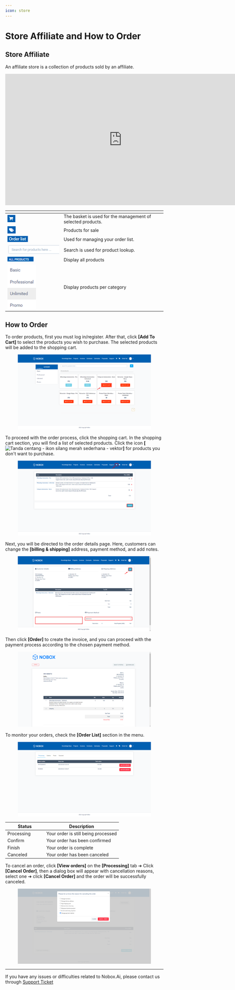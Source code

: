 ```yaml
---
icon: store
---
```


# Store Affiliate and How to Order

## **Store Affiliate**

An affiliate store is a collection of products sold by an affiliate.

<iframe width="742" height="418" src="https://www.youtube.com/embed/WhdytJs5Vyc/" title="01. Instalasi NoBox Desktop" frameborder="0" allow="accelerometer; autoplay; clipboard-write; encrypted-media; gyroscope; picture-in-picture; web-share" referrerpolicy="strict-origin-when-cross-origin" allowfullscreen></iframe>

<table data-header-hidden><thead><tr><th width="165.20001220703125"></th><th></th></tr></thead><tbody><tr><td><img src="../.gitbook/assets/affiliate cart.png" alt=""></td><td>The basket is used for the management of selected products.</td></tr><tr><td><img src="../.gitbook/assets/affiliate tag.png" alt=""></td><td>Products for sale</td></tr><tr><td><img src="../.gitbook/assets/affiliate order list.png" alt=""></td><td>Used for managing your order list.</td></tr><tr><td><img src="../.gitbook/assets/affiliate search.png" alt=""></td><td>Search is used for product lookup.</td></tr><tr><td><img src="../.gitbook/assets/affiliate all products (1).png" alt=""></td><td>Display all products</td></tr><tr><td><img src="../.gitbook/assets/affiliate category.png" alt=""></td><td>Display products per category</td></tr></tbody></table>

## How to Order

To order products, first you must log in/register. After that, click **\[Add To Cart]** to select the products you wish to purchase. The selected products will be added to the shopping cart.

<figure><img src="../.gitbook/assets/affiliate store add to cart.png" alt=""><figcaption></figcaption></figure>

To proceed with the order process, click the shopping cart. In the shopping cart section, you will find a list of selected products. Click the icon **\[**<img src="https://media.istockphoto.com/vectors/check-marks-red-cross-icon-simple-vector-vector-id1131230925?b=1&#x26;k=20&#x26;m=1131230925&#x26;s=170x170&#x26;h=lkF3dCJpR8s-X0VJU1OvaM7H3kYxjMJQL7dMmzMHd1M=" alt="Tanda centang - ikon silang merah sederhana - vektor" data-size="line">**]** for products you don't want to purchase.

<figure><img src="../.gitbook/assets/affiliate store cart.png" alt=""><figcaption></figcaption></figure>

Next, you will be directed to the order details page. Here, customers can change the **\[billing & shipping]** address, payment method, and add notes.

<figure><img src="../.gitbook/assets/affiliate detail order.png" alt=""><figcaption></figcaption></figure>

Then click **\[Order]** to create the invoice, and you can proceed with the payment process according to the chosen payment method.

<figure><img src="../.gitbook/assets/affiliate invoice.png" alt=""><figcaption></figcaption></figure>

To monitor your orders, check the **\[Order List]** section in the menu.

<figure><img src="../.gitbook/assets/affiliate store order list.png" alt=""><figcaption></figcaption></figure>

<table><thead><tr><th width="109.99993896484375">Status</th><th>Description</th></tr></thead><tbody><tr><td>Processing</td><td>Your order is still being processed</td></tr><tr><td>Confirm</td><td>Your order has been confirmed</td></tr><tr><td>Finish</td><td>Your order is complete</td></tr><tr><td>Canceled</td><td>Your order has been canceled</td></tr></tbody></table>

To cancel an order, click **\[View orders]** on the **\[Processing]** tab ➔ Click **\[Cancel Order]**, then a dialog box will appear with cancellation reasons, select one ➔ click **\[Cancel Order]** and the order will be successfully canceled.

<figure><img src="../.gitbook/assets/affiliate store cancel.png" alt=""><figcaption></figcaption></figure>

---

If you have any issues or difficulties related to Nobox.Ai, please contact us through [Support Ticket](https://crm.nobox.ai/clients/tickets)
